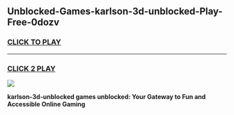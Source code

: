 
## Unblocked-Games-karlson-3d-unblocked-Play-Free-0dozv
<h3>
<a href="https://premium76.site?title=karlson-3d-unblocked&ref=21A">CLICK TO PLAY</a></h3>
<hr>

<h3>
<a href="https://premium76.site?title=karlson-3d-unblocked&ref=21A">CLICK 2 PLAY</a>
  
</h3>

<a href="https://premium76.site?title=karlson-3d-unblocked&ref=21A"><img src="https://clearcache.store/games.png"></a>


**karlson-3d-unblocked games unblocked: Your Gateway to Fun and Accessible Online Gaming**
